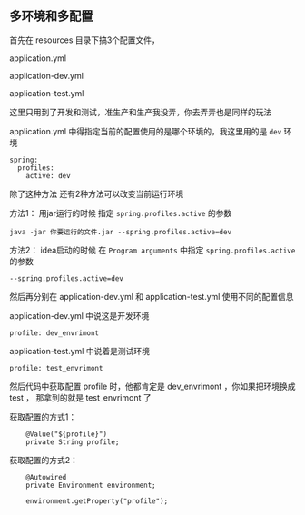 
## 多环境和多配置 ##

首先在 resources 目录下搞3个配置文件，

application.yml

application-dev.yml

application-test.yml

这里只用到了开发和测试，准生产和生产我没弄，你去弄弄也是同样的玩法

application.yml 中得指定当前的配置使用的是哪个环境的，我这里用的是 `dev` 环境
>
    spring:
      profiles:
        active: dev

除了这种方法 还有2种方法可以改变当前运行环境

方法1： 用jar运行的时候 指定 `spring.profiles.active` 的参数
>
    java -jar 你要运行的文件.jar --spring.profiles.active=dev
方法2： idea启动的时候 在 `Program arguments` 中指定 `spring.profiles.active` 的参数
>
    --spring.profiles.active=dev
    
然后再分别在 application-dev.yml 和 application-test.yml 使用不同的配置信息

application-dev.yml 中说这是开发环境
>
    profile: dev_envrimont
application-test.yml 中说着是测试环境
>
    profile: test_envrimont
    
然后代码中获取配置 profile 时，他都肯定是 dev_envrimont ，你如果把环境换成 test ， 那拿到的就是 test_envrimont 了

获取配置的方式1：
> 
        @Value("${profile}")
        private String profile;
获取配置的方式2：
>
        @Autowired
        private Environment environment;
        
        environment.getProperty("profile");
    